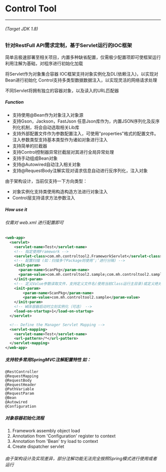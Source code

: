 # Control Tool
--------------
###### (Target JDK 1.8)
### 针对RestFull API需求定制，基于Servlet运行的IOC框架
简单且极速部署至相关项目，内置多种缺省配置，仅需极少配置项即可使框架运行
利用注解为基础，对程序进行初始化加载

将Servlet作为对象集合容器
IOC框架支持对象实例化及DL(依赖注入)，以实现对Bean进行初始化
Control支持多类型数据数据注入，以实现灵活的网络请求处理

不同Servlet将拥有独立的容器对象，以及读入的URL匹配器
##### Function
* 支持使用@Bean作为对象注入对象源
* 支持Gson，Jackson，FastJson 任意Json库作为，内置JSON序列化及反序列化机制，将会自动选取相关Lib库
* 支持外部配置文件作为参数配置注入，可使用"properties"格式的配置文件。注入参数类型支持基本类型作为诸如对象进行注入
* 支持简单的拦截器
* 支持Control控制器异常拦截层对其进行全局异常处理
* 支持手动组成Bean对象
* 支持@Autowired自动注入相关对象
* 支持@RequestBody注解实现对请求信息自动进行反序列化，注入对象


由于架构设计，当前仅支持一下方向类型：
* 对象实例化支持类使用构造构造方法进行对象注入
* Control层支持请求方法参数注入

##### How use it
###### 仅需对 web.xml 进行配置即可
```xml
<web-app>
  <servlet>
    <servlet-name>Test</servlet-name>
    <!-- 指定使用Framework -->
    <servlet-class>com.mh.controltool2.FrameworkServlet</servlet-class>
    <!-- 配置扫描 (如：扫描多个Package则使用‘;’进行分隔) -->
    <init-param>
      <param-name>ScanPkg</param-name>
      <param-value>com.mh.controltool2.sample;com.mh.controltool2.sample2</param-value>
    </init-param>
    <!-- 定义Value参数读取文件，支持定义文件名(使用当前Class运行主目录)或定义绝对路径的文件 (缺省值：controltool.properties) -->
    <init-param>
        <param-name>ScanPkg</param-name>
        <param-value>com.mh.controltool2.sample</param-value>
    </init-param>
    <!-- WEB容器启动时立刻实例化（可选） -->
    <load-on-startup>1</load-on-startup>
  </servlet>

  <!-- Define the Manager Servlet Mapping -->
  <servlet-mapping>
    <servlet-name>Test</servlet-name>
    <url-pattern>/*</url-pattern>
  </servlet-mapping>
</web-app>
```


##### 支持较多常用SpringMVC注解配置特性 如：
```
@RestController
@RequestMapping
@RequestBody
@RequestHeader
@PathVariable
@RequestParam
@Bean
@Autowired
@Configuration
```
 
##### 对象容器初始化流程
1. Framework assembly object load
2. Annotation from 'Configuration' register to context
3. Annotation from 'Bean' try load to context
4. Create dispatcher servlet


###### 由于架构设计及实现差异，部分注解功能无法完全按照Spring模式进行使用或者运行 
 